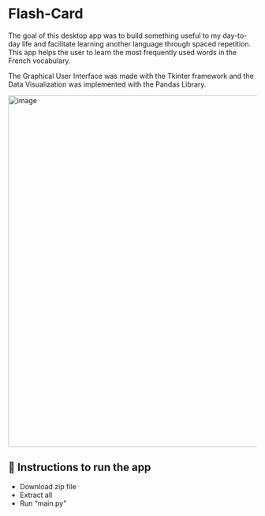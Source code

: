 # Flash-Card
The goal of this desktop app was to build something useful to my day-to-day life and facilitate learning another language through spaced repetition. This app helps the user to learn the most frequently used words in the French vocabulary.

The Graphical User Interface was made with the Tkinter framework and the Data Visualization was implemented with the Pandas Library.

<img width="891" height="714" alt="image" src="https://github.com/user-attachments/assets/22b45d93-3501-4204-bb69-eb01301691eb" />

## 🚀 Instructions to run the app
-	Download zip file
-	Extract all 
-	Run “main.py”

